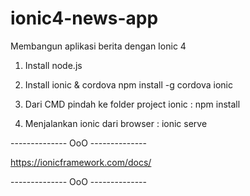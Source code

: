 # ionic4-news-app
Membangun aplikasi berita dengan Ionic 4

1. Install node.js

2. Install ionic & cordova
   npm install -g cordova ionic

3. Dari CMD pindah ke folder project ionic : 
   npm install

4. Menjalankan ionic dari browser : 
   ionic serve


-------------- OoO --------------

https://ionicframework.com/docs/

-------------- OoO --------------
